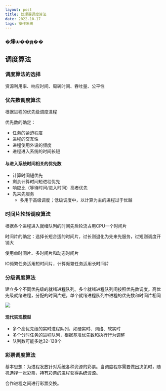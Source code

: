 ```yaml
---
layout: post
title: 处理器调度算法
date: 2022-10-17
tags: 操作系统
---
```


### �㷨ѡ��ԭ��

## 调度算法

### 调度算法的选择

资源利用率、响应时间、周转时间、吞吐量、公平性

### 优先数调度算法

根据进程的优先级调度进程

优先数的确定：

- 任务的紧迫程度
- 进程的交互性
- 进程使用外设的频度
- 进程进入系统的时间长短

#### 与进入系统时间相关的优先数

- 计算时间短优先
- 剩余计算时间短进程优先
- 响应比（等待时间/进入时间）高者优先
- 先来先服务
  - 多用于高级调度；低级调度中，以计算为主的进程过于优越

### 时间片轮转调度算法

根据各个进程进入就绪队列的时间先后轮流占用CPU一个时间片

时间片的确定：选择长短合适的时间片，过长则退化为先来先服务，过短则调度开销大

使用单时间片、多时间片和动态时间片

IO频繁任务适用短时间片，计算频繁任务适用长时间片

### 分级调度算法

建立多个不同优先级的就绪进程队列。多个就绪进程队列间按照优先数调度。高优先级就绪进程，分配的时间片短。单个就绪进程队列中进程的优先数和时间片相同

![](https://newtank1.github.io/assets/images/QQ截图20221017152112.png)

#### 现代实现模型

- 多个高优先级的实时进程队列，如硬实时、网络、软实时
- 多个分时任务的进程队列，根据基准优先数和执行行为调整
- 队列数可能多达32-128个

### 彩票调度算法

基本思想：为进程发放针对系统各种资源的彩票。当调度程序需要做出决策时，随机选择一张彩票，持有彩票的进程获得系统资源。

合作进程之间进行彩票交换。